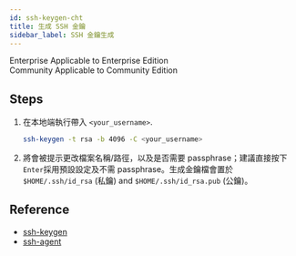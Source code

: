 ```yaml
---
id: ssh-keygen-cht
title: 生成 SSH 金鑰
sidebar_label: SSH 金鑰生成
---
```

<div class="label-sect">
  <div class="ee-only tooltip">Enterprise
    <span class="tooltiptext">Applicable to Enterprise Edition</span>
  </div>
  <div class="ce-only tooltip">Community
    <span class="tooltiptext">Applicable to Community Edition</span>
  </div>
</div>

## Steps

1. 在本地端執行帶入 `<your_username>`.

    ```bash
    ssh-keygen -t rsa -b 4096 -C <your_username>
    ```

2. 將會被提示更改檔案名稱/路徑，以及是否需要 passphrase；建議直接按下 `Enter`採用預設設定及不需 passphrase。生成金鑰檔會置於 `$HOME/.ssh/id_rsa` (私鑰) and `$HOME/.ssh/id_rsa.pub` (公鑰)。

## Reference
+ [ssh-keygen](https://www.ssh.com/ssh/keygen/)
+ [ssh-agent](https://www.ssh.com/ssh/agent)